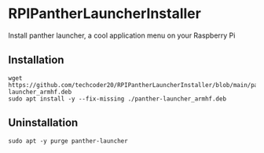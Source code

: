 # RPIPantherLauncherInstaller
Install panther launcher, a cool application menu on your Raspberry Pi

## Installation
```
wget https://github.com/techcoder20/RPIPantherLauncherInstaller/blob/main/panther-launcher_armhf.deb
sudo apt install -y --fix-missing ./panther-launcher_armhf.deb
```
## Uninstallation
```
sudo apt -y purge panther-launcher
```
